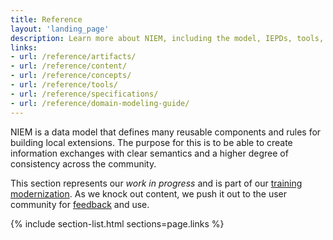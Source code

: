 ```yaml
---
title: Reference
layout: 'landing_page'
description: Learn more about NIEM, including the model, IEPDs, tools, and specifications.
links:
- url: /reference/artifacts/
- url: /reference/content/
- url: /reference/concepts/
- url: /reference/tools/
- url: /reference/specifications/
- url: /reference/domain-modeling-guide/
---
```


NIEM is a data model that defines many reusable components and rules for building local extensions.  The purpose for this is to be able to create information exchanges with clear semantics and a higher degree of consistency across the community.

This section represents our *work in progress* and is part of our [training modernization](http://niem.github.io/training/). As we knock out content, we push it out to the user community for [feedback](https://github.com/NIEM/NIEM.github.io/issues) and use.

{% include section-list.html sections=page.links %}
